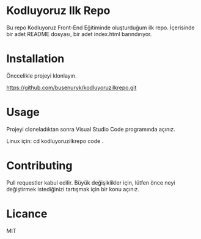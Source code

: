 # Kodluyoruz Ilk Repo

Bu repo Kodluyoruz Front-End Eğitiminde oluşturduğum ilk repo. İçerisinde bir adet
README dosyası, bir adet index.html barındırıyor.

# Installation 
Önccelikle projeyi klonlayın.

https://github.com/busenuryk/kodluyoruzilkrepo.git


# Usage
Projeyi cloneladıktan sonra Visual Studio Code programında açınız.

Linux için:
cd kodluyoruzilkrepo
code .


# Contributing
Pull requestler kabul edilir. Büyük değişiklikler için, lütfen önce neyi değiştirmek istediğinizi tartışmak için bir konu açınız.

# Licance
MIT